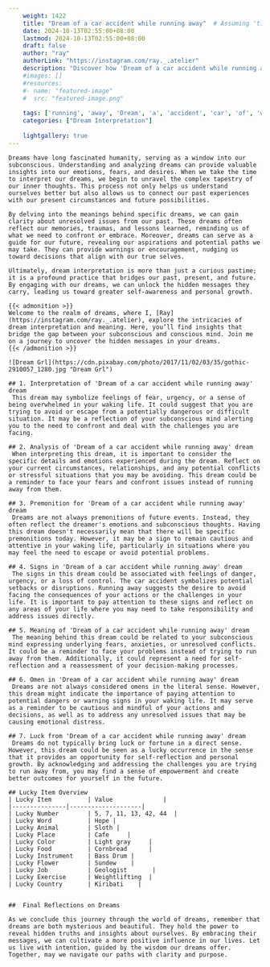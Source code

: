 ```yaml
---
    weight: 1422
    title: "Dream of a car accident while running away"  # Assuming 'title' column exists
    date: 2024-10-13T02:55:00+08:00
    lastmod: 2024-10-13T02:55:00+08:00
    draft: false
    author: "ray"
    authorLink: "https://instagram.com/ray._.atelier"
    description: "Discover how 'Dream of a car accident while running away' can interpret your future and uncover its significant meanings in your life."
    #images: []
    #resources:
    #- name: "featured-image"
    #  src: "featured-image.png"
    
    tags: ['running', 'away', 'Dream', 'a', 'accident', 'car', 'of', 'while']
    categories: ["Dream Interpretation"]
    
    lightgallery: true
---
```

    
    Dreams have long fascinated humanity, serving as a window into our subconscious. Understanding and analyzing dreams can provide valuable insights into our emotions, fears, and desires. When we take the time to interpret our dreams, we begin to unravel the complex tapestry of our inner thoughts. This process not only helps us understand ourselves better but also allows us to connect our past experiences with our present circumstances and future possibilities.
    
    By delving into the meanings behind specific dreams, we can gain clarity about unresolved issues from our past. These dreams often reflect our memories, traumas, and lessons learned, reminding us of what we need to confront or embrace. Moreover, dreams can serve as a guide for our future, revealing our aspirations and potential paths we may take. They can provide warnings or encouragement, nudging us toward decisions that align with our true selves.
    
    Ultimately, dream interpretation is more than just a curious pastime; it is a profound practice that bridges our past, present, and future. By engaging with our dreams, we can unlock the hidden messages they carry, leading us toward greater self-awareness and personal growth.
    
    {{< admonition >}}
    Welcome to the realm of dreams, where I, [Ray](https://instagram.com/ray._.atelier), explore the intricacies of dream interpretation and meaning. Here, you’ll find insights that bridge the gap between your subconscious and conscious mind. Join me on a journey to uncover the hidden messages in your dreams.
    {{< /admonition >}}
    
    ![Dream Grl](https://cdn.pixabay.com/photo/2017/11/02/03/35/gothic-2910057_1280.jpg "Dream Grl")
    
    ## 1. Interpretation of 'Dream of a car accident while running away' dream
     This dream may symbolize feelings of fear, urgency, or a sense of being overwhelmed in your waking life. It could suggest that you are trying to avoid or escape from a potentially dangerous or difficult situation. It may be a reflection of your subconscious mind alerting you to the need to confront and deal with the challenges you are facing.
    
    ## 2. Analysis of 'Dream of a car accident while running away' dream
     When interpreting this dream, it is important to consider the specific details and emotions experienced during the dream. Reflect on your current circumstances, relationships, and any potential conflicts or stressful situations that you may be avoiding. This dream could be a reminder to face your fears and confront issues instead of running away from them.
    
    ## 3. Premonition for 'Dream of a car accident while running away' dream
     Dreams are not always premonitions of future events. Instead, they often reflect the dreamer's emotions and subconscious thoughts. Having this dream doesn't necessarily mean that there will be specific premonitions today. However, it may be a sign to remain cautious and attentive in your waking life, particularly in situations where you may feel the need to escape or avoid potential problems.
    
    ## 4. Signs in 'Dream of a car accident while running away' dream
     The signs in this dream could be associated with feelings of danger, urgency, or a loss of control. The car accident symbolizes potential setbacks or disruptions. Running away suggests the desire to avoid facing the consequences of your actions or the challenges in your life. It is important to pay attention to these signs and reflect on any areas of your life where you may need to take responsibility and address issues directly.
    
    ## 5. Meaning of 'Dream of a car accident while running away' dream
     The meaning behind this dream could be related to your subconscious mind expressing underlying fears, anxieties, or unresolved conflicts. It could be a reminder to face your problems instead of trying to run away from them. Additionally, it could represent a need for self-reflection and a reassessment of your decision-making processes.
    
    ## 6. Omen in 'Dream of a car accident while running away' dream
     Dreams are not always considered omens in the literal sense. However, this dream might indicate the importance of paying attention to potential dangers or warning signs in your waking life. It may serve as a reminder to be cautious and mindful of your actions and decisions, as well as to address any unresolved issues that may be causing emotional distress.
    
    ## 7. Luck from 'Dream of a car accident while running away' dream
     Dreams do not typically bring luck or fortune in a direct sense. However, this dream could be seen as a lucky occurrence in the sense that it provides an opportunity for self-reflection and personal growth. By acknowledging and addressing the challenges you are trying to run away from, you may find a sense of empowerment and create better outcomes for yourself in the future.
    
    ## Lucky Item Overview
    | Lucky Item          | Value              |
    |---------------|--------------------|
    | Lucky Number        | 5, 7, 11, 13, 42, 44  |
    | Lucky Word          | Hope |
    | Lucky Animal        | Sloth |
    | Lucky Place         | Cafe     |
    | Lucky Color         | Light gray     |
    | Lucky Food          | Cornbread      |
    | Lucky Instrument    | Bass Drum |
    | Lucky Flower        | Sundew    |
    | Lucky Job           | Geologist       |
    | Lucky Exercise      | Weightlifting  |
    | Lucky Country       | Kiribati    |
    
    
    ##  Final Reflections on Dreams
    
    As we conclude this journey through the world of dreams, remember that dreams are both mysterious and beautiful. They hold the power to reveal hidden truths and insights about ourselves. By embracing their messages, we can cultivate a more positive influence in our lives. Let us live with intention, guided by the wisdom our dreams offer. Together, may we navigate our paths with clarity and purpose.
    